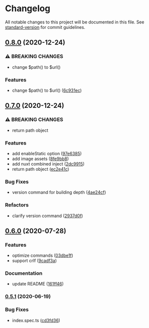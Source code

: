 # Changelog

All notable changes to this project will be documented in this file. See [standard-version](https://github.com/conventional-changelog/standard-version) for commit guidelines.

## [0.8.0](https://github.com/aspida/pathpida/compare/v0.7.0...v0.8.0) (2020-12-24)


### ⚠ BREAKING CHANGES

* change $path() to $url()

### Features

* change $path() to $url() ([6c931ec](https://github.com/aspida/pathpida/commit/6c931ec11ce74ce81bc8a910e1dbf98e13dc8ec9))

## [0.7.0](https://github.com/aspida/pathpida/compare/v0.6.0...v0.7.0) (2020-12-24)


### ⚠ BREAKING CHANGES

* return path object

### Features

* add enableStatic option ([97e6385](https://github.com/aspida/pathpida/commit/97e6385b4c481a7378d9b50d415ed50e9feab385))
* add image assets ([8fe9bb8](https://github.com/aspida/pathpida/commit/8fe9bb8e29643bab504182e116dbec6770a681c3))
* add nuxt combined inject ([2dc9915](https://github.com/aspida/pathpida/commit/2dc9915e98a6c0a19f2b65864783ffd16b642889))
* return path object ([ec2e41c](https://github.com/aspida/pathpida/commit/ec2e41c1acb678c8dec22bc5889615e78ddc8517))


### Bug Fixes

* version command for building depth ([4ae24cf](https://github.com/aspida/pathpida/commit/4ae24cf186972ff64be2ffa54b345ef04868b065))


### Refactors

* clarify version command ([2937d0f](https://github.com/aspida/pathpida/commit/2937d0fa142a95b9b7c23fc6a74b0a6d4d940b56))

## [0.6.0](https://github.com/aspida/pathpida/compare/v0.5.1...v0.6.0) (2020-07-28)


### Features

* optimize commands ([03dbe1f](https://github.com/aspida/pathpida/commit/03dbe1fe540b91fa75676556780dd7c63801ca50))
* support crlf ([9cadf3a](https://github.com/aspida/pathpida/commit/9cadf3a7c6e0f67b63e61fd7a70e450edc221e2f))


### Documentation

* update README ([161ff46](https://github.com/aspida/pathpida/commit/161ff46a24b40ea70011d77c1234e6e9ae7335fd))

### [0.5.1](https://github.com/aspida/pathpida/compare/v0.5.0...v0.5.1) (2020-06-19)


### Bug Fixes

* index.spec.ts ([cd3fd36](https://github.com/aspida/pathpida/commit/cd3fd3649b84ed52674fdf6a86783c9e8526d0c6))
